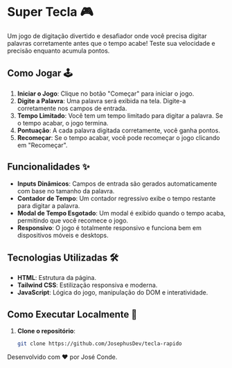 # Super Tecla 🎮

Um jogo de digitação divertido e desafiador onde você precisa digitar palavras corretamente antes que o tempo acabe! Teste sua velocidade e precisão enquanto acumula pontos.

## Como Jogar 🕹️

1. **Iniciar o Jogo**: Clique no botão "Começar" para iniciar o jogo.
2. **Digite a Palavra**: Uma palavra será exibida na tela. Digite-a corretamente nos campos de entrada.
3. **Tempo Limitado**: Você tem um tempo limitado para digitar a palavra. Se o tempo acabar, o jogo termina.
4. **Pontuação**: A cada palavra digitada corretamente, você ganha pontos.
5. **Recomeçar**: Se o tempo acabar, você pode recomeçar o jogo clicando em "Recomeçar".

## Funcionalidades ✨

- **Inputs Dinâmicos**: Campos de entrada são gerados automaticamente com base no tamanho da palavra.
- **Contador de Tempo**: Um contador regressivo exibe o tempo restante para digitar a palavra.
- **Modal de Tempo Esgotado**: Um modal é exibido quando o tempo acaba, permitindo que você recomece o jogo.
- **Responsivo**: O jogo é totalmente responsivo e funciona bem em dispositivos móveis e desktops.

## Tecnologias Utilizadas 🛠️

- **HTML**: Estrutura da página.
- **Tailwind CSS**: Estilização responsiva e moderna.
- **JavaScript**: Lógica do jogo, manipulação do DOM e interatividade.

## Como Executar Localmente 🚀

1. **Clone o repositório**:
   ```bash
   git clone https://github.com/JosephusDev/tecla-rapido

Desenvolvido com ❤️ por José Conde.